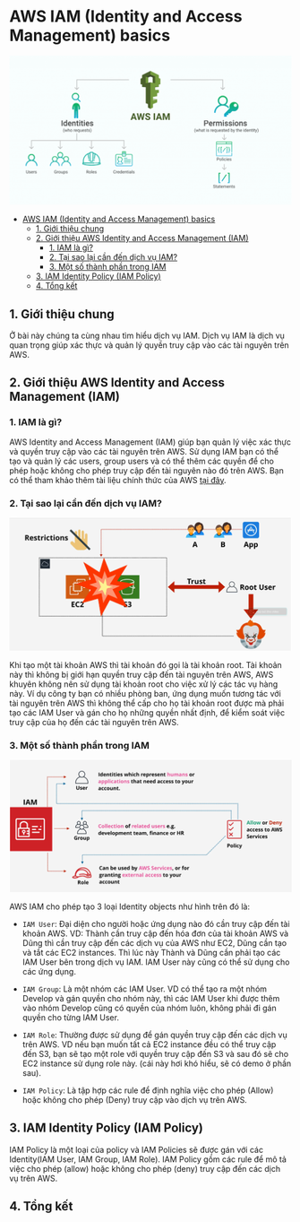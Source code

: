 # AWS IAM (Identity and Access Management) basics

![aws-iam-overview](../.gitbook/assets/IAM-Identities-and-permission.png)

- [AWS IAM (Identity and Access Management) basics](#aws-iam-identity-and-access-management-basics)
  - [1. Giới thiệu chung](#1-giới-thiệu-chung)
  - [2. Giới thiệu AWS Identity and Access Management (IAM)](#2-giới-thiệu-aws-identity-and-access-management-iam)
    - [1. IAM là gì?](#1-iam-là-gì)
    - [2. Tại sao lại cần đến dịch vụ IAM?](#2-tại-sao-lại-cần-đến-dịch-vụ-iam)
    - [3. Một số thành phần trong IAM](#3-một-số-thành-phần-trong-iam)
  - [3. IAM Identity Policy (IAM Policy)](#3-iam-identity-policy-iam-policy)
  - [4. Tổng kết](#4-tổng-kết)

## 1. Giới thiệu chung

Ở bài này chúng ta cùng nhau tìm hiểu dịch vụ IAM. Dịch vụ IAM là dịch vụ quan trọng giúp xác thực và quản lý quyền truy cập vào các tài nguyên trên AWS. 

## 2. Giới thiệu AWS Identity and Access Management (IAM)

### 1. IAM là gì?

AWS Identity and Access Management (IAM) giúp bạn quản lý việc xác thực và quyền truy cập vào các tài nguyên trên AWS. Sử dụng IAM bạn có thể tạo và quản lý các users, group users và có thể thêm các quyền để cho phép hoặc không cho phép truy cập đến tài nguyên nào đó trên AWS. Bạn có thể tham khảo thêm tài liệu chính thức của AWS [tại đây](https://aws.amazon.com/vi/iam/).

### 2. Tại sao lại cần đến dịch vụ IAM?

![why-we-need-iam-service](../.gitbook/assets/iam-2.png)

Khi tạo một tài khoản AWS thì tài khoản đó gọi là tài khoản root. Tài khoản này thì không bị giới hạn quyền truy cập đến tài nguyên trên AWS, AWS khuyên không nên sử dụng tài khoản root cho việc xử lý các tác vụ hàng này. Ví dụ công ty bạn có nhiều phòng ban, ứng dụng muốn tương tác với tài nguyên trên AWS thì không thể cấp cho họ tài khoản root được mà phải tạo các IAM User và gán cho họ những quyền nhất định, để kiểm soát việc truy cập của họ đến các tài nguyên trên AWS.

### 3. Một số thành phần trong IAM

![identity-objects-type](../.gitbook/assets/iam-4.png)

AWS IAM cho phép tạo 3 loại Identity objects như hình trên đó là:

- `IAM User`: Đại diện cho người hoặc ứng dụng nào đó cần truy cập đến tài khoản AWS. VD: Thành cần truy cập đến hóa đơn của tài khoản AWS và Dũng thì cần truy cập đến các dịch vụ của AWS như EC2, Dũng cần tạo và tắt các EC2 instances. Thì lúc này Thành và Dũng cần phải tạo các IAM User bên trong dịch vụ IAM. IAM User này cũng có thể sử dụng cho các ứng dụng.

- `IAM Group`: Là một nhóm các IAM User. VD có thể tạo ra một nhóm Develop và gán quyền cho nhóm này, thì các IAM User khi được thêm vào nhóm Develop cũng có quyền của nhóm luôn, không phải đi gán quyền cho từng IAM User.

- `IAM Role`: Thường được sử dụng để gán quyền truy cập đến các dịch vụ trên AWS. VD nếu bạn muốn tất cả EC2 instance đều có thể truy cập đến S3, bạn sẽ tạo một role với quyền truy cập đến S3 và sau đó sẽ cho EC2 instance sử dụng role này. (cái này hơi khó hiểu, sẽ có demo ở phần sau).

- `IAM Policy`: Là tập hợp các rule để định nghĩa việc cho phép (Allow) hoặc không cho phép (Deny) truy cập vào dịch vụ trên AWS.

## 3. IAM Identity Policy (IAM Policy)

IAM Policy là một loại của policy và IAM Policies sẽ được gán với các Identity(IAM User, IAM Group, IAM Role). IAM Policy gồm các rule để mô tả việc cho phép (allow) hoặc không cho phép (deny) truy cập đến các dịch vụ trên AWS.

## 4. Tổng kết